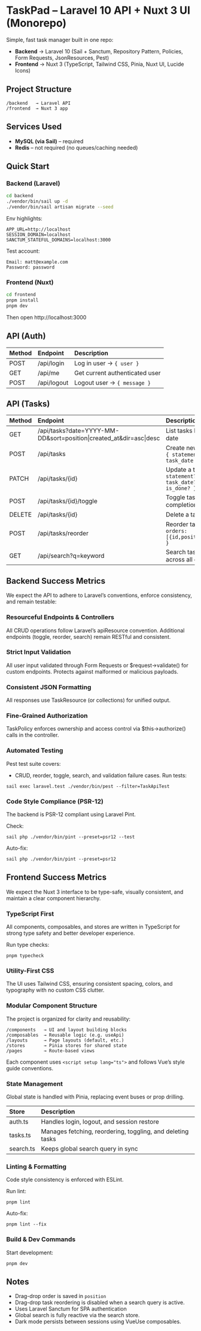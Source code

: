 # TaskPad – Laravel 10 API + Nuxt 3 UI (Monorepo)

Simple, fast task manager built in one repo:
- **Backend** → Laravel 10 (Sail + Sanctum, Repository Pattern, Policies, Form Requests, JsonResources, Pest)
- **Frontend** → Nuxt 3 (TypeScript, Tailwind CSS, Pinia, Nuxt UI, Lucide Icons)

## Project Structure

```
/backend   → Laravel API
/frontend  → Nuxt 3 app
```

## Services Used

- **MySQL (via Sail)** – required  
- **Redis** – not required (no queues/caching needed)

## Quick Start

### Backend (Laravel)
```bash
cd backend
./vendor/bin/sail up -d
./vendor/bin/sail artisan migrate --seed
```
Env highlights:
```
APP_URL=http://localhost
SESSION_DOMAIN=localhost
SANCTUM_STATEFUL_DOMAINS=localhost:3000
```
Test account:
```
Email: matt@example.com
Password: password
```

### Frontend (Nuxt)
```bash
cd frontend
pnpm install
pnpm dev
```
Then open http://localhost:3000

## API (Auth)

| Method | Endpoint | Description |
|:--|:--|:--|
| POST | /api/login | Log in user → `{ user }` |
| GET  | /api/me    | Get current authenticated user |
| POST | /api/logout| Logout user → `{ message }` |

## API (Tasks)

| Method | Endpoint | Description |
|:--|:--|:--|
| GET  | /api/tasks?date=YYYY-MM-DD&sort=position\|created_at&dir=asc\|desc | List tasks by date |
| POST | /api/tasks | Create new task `{ statement, task_date }` |
| PATCH| /api/tasks/{id} | Update a task `{ statement?, task_date?, is_done? }` |
| POST | /api/tasks/{id}/toggle | Toggle task completion |
| DELETE | /api/tasks/{id} | Delete a task |
| POST | /api/tasks/reorder | Reorder tasks `{ orders:[{id,position}] }` |
| GET  | /api/search?q=keyword | Search tasks across all dates |

## Backend Success Metrics

We expect the API to adhere to Laravel’s conventions, enforce consistency, and remain testable:

### Resourceful Endpoints & Controllers

All CRUD operations follow Laravel’s apiResource convention.
Additional endpoints (toggle, reorder, search) remain RESTful and consistent.

### Strict Input Validation

All user input validated through Form Requests or $request->validate() for custom endpoints.
Protects against malformed or malicious payloads.

### Consistent JSON Formatting

All responses use TaskResource (or collections) for unified output.

### Fine-Grained Authorization

TaskPolicy enforces ownership and access control via $this->authorize() calls in the controller.

### Automated Testing

Pest test suite covers:

- CRUD, reorder, toggle, search, and validation failure cases.
Run tests:

```
sail exec laravel.test ./vendor/bin/pest --filter=TaskApiTest
```

### Code Style Compliance (PSR-12)

The backend is PSR-12 compliant using Laravel Pint.

Check:

```
sail php ./vendor/bin/pint --preset=psr12 --test
```

Auto-fix:

```
sail php ./vendor/bin/pint --preset=psr12
```

## Frontend Success Metrics

We expect the Nuxt 3 interface to be type-safe, visually consistent, and maintain a clear component hierarchy.

### TypeScript First

All components, composables, and stores are written in TypeScript for strong type safety and better developer experience.

Run type checks:

```
pnpm typecheck
```

### Utility-First CSS

The UI uses Tailwind CSS, ensuring consistent spacing, colors, and typography with no custom CSS clutter.

### Modular Component Structure

The project is organized for clarity and reusability:

```
/components   → UI and layout building blocks
/composables  → Reusable logic (e.g. useApi)
/layouts      → Page layouts (default, etc.)
/stores       → Pinia stores for shared state
/pages        → Route-based views
```
Each component uses `<script setup lang="ts">` and follows Vue’s style guide conventions.

### State Management

Global state is handled with Pinia, replacing event buses or prop drilling.

| Store | Description |
|:--|:--|
auth.ts | Handles login, logout, and session restore |
tasks.ts | Manages fetching, reordering, toggling, and deleting tasks |
search.ts | Keeps global search query in sync |

### Linting & Formatting

Code style consistency is enforced with ESLint.

Run lint:
```
pnpm lint
```

Auto-fix:
```
pnpm lint --fix
```

### Build & Dev Commands

Start development:

```
pnpm dev
```

## Notes

- Drag-drop order is saved in `position`
- Drag-drop task reordering is disabled when a search query is active.
-	Uses Laravel Sanctum for SPA authentication
- Global search is fully reactive via the search store.
- Dark mode persists between sessions using VueUse composables.
